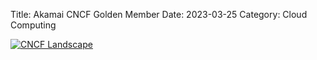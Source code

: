 Title: Akamai CNCF Golden Member
Date: 2023-03-25
Category: Cloud Computing

[![CNCF Landscape](https://img.shields.io/badge/CNCF%20Landscape-5699C6)](https://l2.cncf.io/?item=cncf-members--gold--akamai-member)